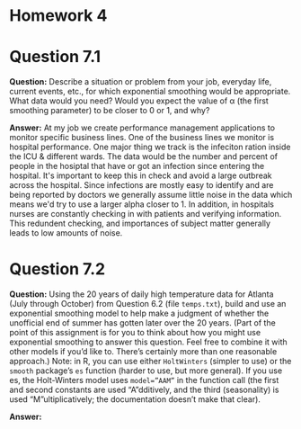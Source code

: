 # Homework 4

# Question 7.1
**Question:** Describe a situation or problem from your job, everyday life, current events, etc., for which exponential
smoothing would be appropriate. What data would you need? Would you expect the value of α (the
first smoothing parameter) to be closer to 0 or 1, and why?

**Answer:** At my job we create performance management applications to monitor 
specific business lines. One of the business lines we monitor is hospital performance. One major thing we track is the infeciton ration inside the ICU & different wards. The data would be the number and percent of people in the hosiptal that 
have or got an infection since entering the hospital. It's important to keep 
this in check and avoid a large outbreak across the hospital. Since infections 
are mostly easy to identify and are being reported by doctors we generally 
assume little noise in the data which means we'd try to use a larger alpha 
closer to 1. In addition, in hospitals nurses are constantly checking in with 
patients and verifying information. This redundent checking, and importances of 
subject matter generally leads to low amounts of noise. 

# Question 7.2
**Question:** Using the 20 years of daily high temperature data for Atlanta (July through October) from Question 6.2
(file ```temps.txt```), build and use an exponential smoothing model to help make a judgment of whether
the unofficial end of summer has gotten later over the 20 years. (Part of the point of this assignment is
for you to think about how you might use exponential smoothing to answer this question. Feel free to
combine it with other models if you’d like to. There’s certainly more than one reasonable approach.)
Note: in R, you can use either ```HoltWinters``` (simpler to use) or the ```smooth``` package’s ```es``` function
(harder to use, but more general). If you use es, the Holt-Winters model uses ```model=”AAM”``` in the
function call (the first and second constants are used “A”dditively, and the third (seasonality) is used
“M”ultiplicatively; the documentation doesn’t make that clear).

**Answer:**
